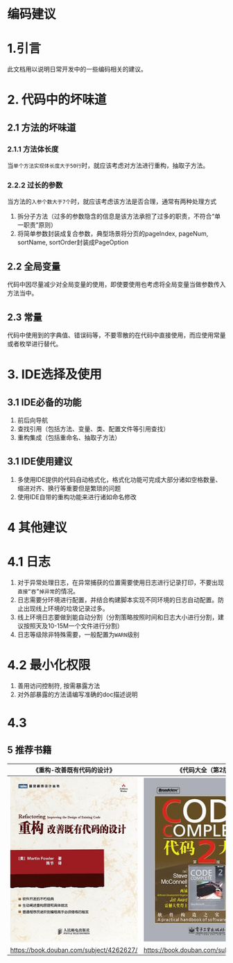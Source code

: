编码建议
===

# 1.引言
此文档用以说明日常开发中的一些编码相关的建议。 

# 2. 代码中的坏味道
## 2.1 方法的坏味道
### 2.1.1 方法体长度
当`单个方法实现体长度大于50行`时，就应该考虑对方法进行重构，抽取子方法。

### 2.2.2 过长的参数
当方法的`入参个数大于7个`时，就应该考虑该方法是否合理，通常有两种处理方式
1. 拆分子方法（过多的参数隐含的信息是该方法承担了过多的职责，不符合“单一职责”原则）
2. 将简单参数封装成复合参数，典型场景将分页的pageIndex, pageNum, sortName, sortOrder封装成PageOption

## 2.2 全局变量
代码中因尽量减少对全局变量的使用，即使要使用也考虑将全局变量当做参数传入方法当中。

## 2.3 常量
代码中使用到的字典值、错误码等，不要零散的在代码中直接使用，而应使用常量或者枚举进行替代。

# 3. IDE选择及使用
## 3.1 IDE必备的功能
1. 前后向导航
2. 查找引用（包括方法、变量、类、配置文件等引用查找）
3. 重构集成（包括重命名、抽取子方法）

## 3.1 IDE使用建议
1. 多使用IDE提供的代码自动格式化，格式化功能可完成大部分诸如空格数量、缩进对齐、换行等重要但是繁琐的问题
2. 使用IDE自带的重构功能来进行诸如命名修改

# 4 其他建议
# 4.1 日志
1. 对于异常处理日志，在异常捕获的位置需要使用日志进行记录打印，不要出现`直接“吞”掉异常`的情况。
2. 日志需要分环境进行配置，并结合构建脚本实现不同环境的日志自动配置。防止出现线上环境的垃圾记录过多。
3. 线上环境日志要做到能自动分割（分割策略按照时间和日志大小进行分割，建议按照天及10-15M一个文件进行分割）
4. 日志等级除非特殊需要，一般配置为`WARN`级别

# 4.2 最小化权限
1. 善用访问控制符, 按需暴露方法
2. 对外部暴露的方法请编写准确的doc描述说明

# 4.3


## 5 推荐书籍

| 《重构-改善既有代码的设计》  |《代码大全（第2版）》|
| ------------- | ------------- |
| ![refactor](images/refactor.jpg?raw=true)  | ![code-complete-2](images/code-complete-2.jpg?raw=true) |
| https://book.douban.com/subject/4262627/  | https://book.douban.com/subject/1477390/ |

















